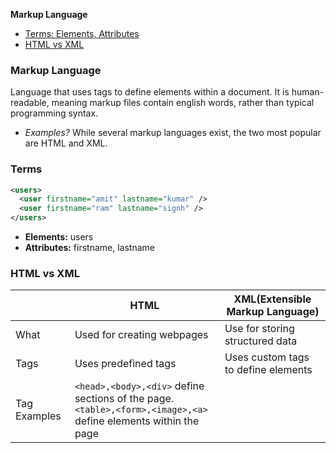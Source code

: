 **Markup Language**
- [Terms: Elements, Attributes](#ter)
- [HTML vs XML](#vs)

### Markup Language
Language that uses tags to define elements within a document. It is human-readable, meaning markup files contain english words, rather than typical programming syntax.
- _Examples?_ While several markup languages exist, the two most popular are HTML and XML.

<a name=ter></a>
### Terms
```xml
<users>
  <user firstname="amit" lastname="kumar" />
  <user firstname="ram" lastname="signh" />
</users>
```
- **Elements:** users
- **Attributes:** firstname, lastname

<a name=vs></a>
### HTML vs XML

||HTML|XML(Extensible Markup Language)|
|---|---|---|
|What|Used for creating webpages|Use for storing structured data|
|Tags|Uses predefined tags|Uses custom tags to define elements|
|Tag Examples|`<head>,<body>,<div>` define sections of the page. `<table>,<form>,<image>,<a>` define elements within the page||
